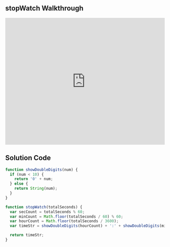 ## stopWatch Walkthrough

<iframe src="https://player.vimeo.com/video/211749299" width="100%" height="400" frameborder="0" webkitallowfullscreen mozallowfullscreen allowfullscreen></iframe>

## Solution Code

```js
function showDoubleDigits(num) {
  if (num < 10) {
    return '0' + num;
  } else {
    return String(num);
  }
}

function stopWatch(totalSeconds) {
  var secCount = totalSeconds % 60;
  var minCount = Math.floor(totalSeconds / 60) % 60;
  var hourCount = Math.floor(totalSeconds / 3600);
  var timeStr = showDoubleDigits(hourCount) + ':' + showDoubleDigits(minCount) + ':' + showDoubleDigits(secCount);

  return timeStr;
}
```
